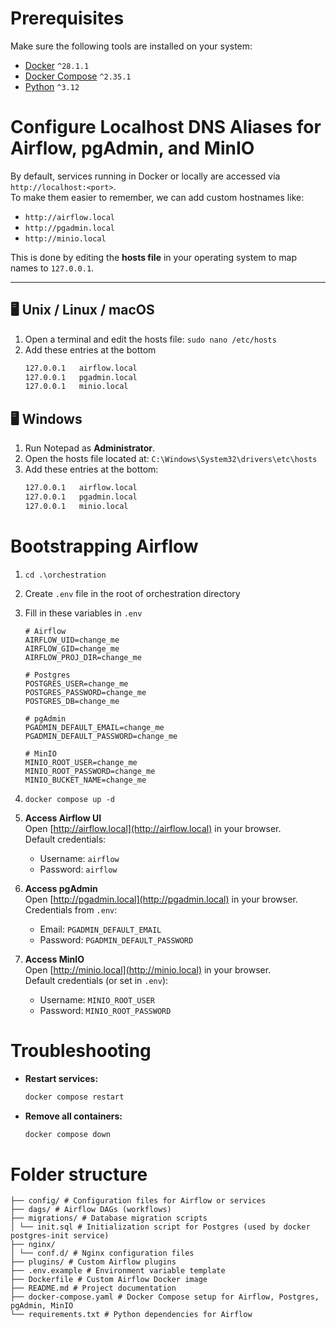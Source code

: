 # Prerequisites

Make sure the following tools are installed on your system:

- [Docker](https://docs.docker.com/get-docker/) `^28.1.1`
- [Docker Compose](https://docs.docker.com/compose/install/) `^2.35.1`
- [Python](https://www.python.org/downloads/) `^3.12`

# Configure Localhost DNS Aliases for Airflow, pgAdmin, and MinIO

By default, services running in Docker or locally are accessed via `http://localhost:<port>`.  
To make them easier to remember, we can add custom hostnames like:

- `http://airflow.local`
- `http://pgadmin.local`
- `http://minio.local`

This is done by editing the **hosts file** in your operating system to map names to `127.0.0.1`.

---

## 🖥️ Unix / Linux / macOS

1. Open a terminal and edit the hosts file: `sudo nano /etc/hosts`
2. Add these entries at the bottom
   ```bash
   127.0.0.1   airflow.local
   127.0.0.1   pgadmin.local
   127.0.0.1   minio.local

## 🖥️ Windows
1. Run Notepad as **Administrator**.
2. Open the hosts file located at: `C:\Windows\System32\drivers\etc\hosts`
3. Add these entries at the bottom:
   ```bash
   127.0.0.1   airflow.local
   127.0.0.1   pgadmin.local
   127.0.0.1   minio.local

# Bootstrapping Airflow

1. `cd .\orchestration`
2. Create `.env` file in the root of orchestration directory
3. Fill in these variables in `.env`

   ```env
   # Airflow
   AIRFLOW_UID=change_me
   AIRFLOW_GID=change_me
   AIRFLOW_PROJ_DIR=change_me
   
   # Postgres
   POSTGRES_USER=change_me
   POSTGRES_PASSWORD=change_me
   POSTGRES_DB=change_me
   
   # pgAdmin
   PGADMIN_DEFAULT_EMAIL=change_me
   PGADMIN_DEFAULT_PASSWORD=change_me
   
   # MinIO
   MINIO_ROOT_USER=change_me
   MINIO_ROOT_PASSWORD=change_me
   MINIO_BUCKET_NAME=change_me
    ```

4. `docker compose up -d`

5. **Access Airflow UI**  
   Open [http://airflow.local](http://airflow.local) in your browser.  
   Default credentials:
   - Username: `airflow`
   - Password: `airflow`

6. **Access pgAdmin**  
   Open [http://pgadmin.local](http://pgadmin.local) in your browser.  
   Credentials from `.env`:
   - Email: `PGADMIN_DEFAULT_EMAIL`
   - Password: `PGADMIN_DEFAULT_PASSWORD`

7. **Access MinIO**  
   Open [http://minio.local](http://minio.local) in your browser.  
   Default credentials (or set in `.env`):
   - Username: `MINIO_ROOT_USER`
   - Password: `MINIO_ROOT_PASSWORD`


# Troubleshooting

- **Restart services:**

  ```sh
  docker compose restart
  ```

- **Remove all containers:**

  ```sh
  docker compose down
  ```

# Folder structure
```
├── config/ # Configuration files for Airflow or services
├── dags/ # Airflow DAGs (workflows)
├── migrations/ # Database migration scripts
│ └── init.sql # Initialization script for Postgres (used by docker postgres-init service)
├── nginx/
│ └── conf.d/ # Nginx configuration files
├── plugins/ # Custom Airflow plugins
├── .env.example # Environment variable template
├── Dockerfile # Custom Airflow Docker image
├── README.md # Project documentation
├── docker-compose.yaml # Docker Compose setup for Airflow, Postgres, pgAdmin, MinIO
└── requirements.txt # Python dependencies for Airflow
```